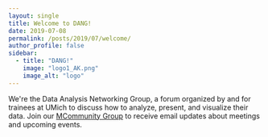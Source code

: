 ```yaml
---
layout: single
title: Welcome to DANG!
date: 2019-07-08
permalink: /posts/2019/07/welcome/
author_profile: false
sidebar:
  - title: "DANG!"
    image: "logo1_AK.png"
    image_alt: "logo"
---
```


We're the Data Analysis Networking Group, a forum organized by and for trainees at UMich to discuss how to analyze, present, and visualize their data.
Join our [MCommunity Group](https://mcommunity.umich.edu/#group:umich%20dang) to receive email updates about meetings and upcoming events.
